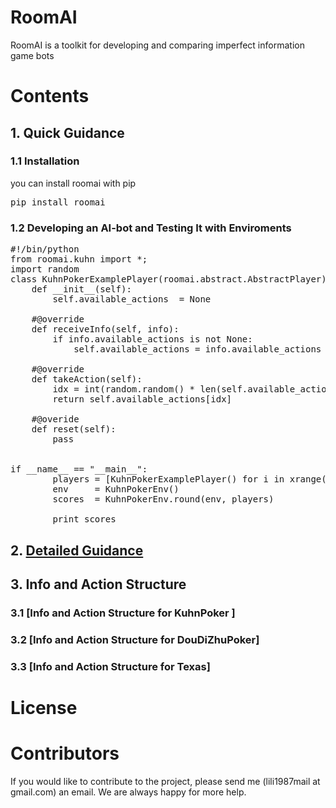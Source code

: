 # RoomAI

RoomAI is a toolkit for developing and comparing imperfect information game bots


# Contents

## 1. Quick Guidance


### 1.1 Installation

you can install roomai with pip

<pre>
pip install roomai
</pre>


### 1.2 Developing an AI-bot and Testing It with Enviroments

<pre>
#!/bin/python
from roomai.kuhn import *;
import random
class KuhnPokerExamplePlayer(roomai.abstract.AbstractPlayer):
    def __init__(self):
        self.available_actions  = None

    #@override
    def receiveInfo(self, info):
        if info.available_actions is not None:
            self.available_actions = info.available_actions

    #@override
    def takeAction(self):
        idx = int(random.random() * len(self.available_actions))
        return self.available_actions[idx]

    #@overide
    def reset(self):
        pass


if __name__ == "__main__":
        players = [KuhnPokerExamplePlayer() for i in xrange(2)]
        env     = KuhnPokerEnv()
        scores  = KuhnPokerEnv.round(env, players)

        print scores
</pre>

## 2. [Detailed Guidance](https://github.com/roomai/RoomAI/tree/master/docs/Basic)

## 3. Info and Action Structure

### 3.1 [Info and Action Structure for KuhnPoker ]

### 3.2 [Info and Action Structure for DouDiZhuPoker]

### 3.3 [Info and Action Structure for Texas]

# License

# Contributors

If you would like to contribute to the project, please send me (lili1987mail at gmail.com) an email. We are always happy for more help.
